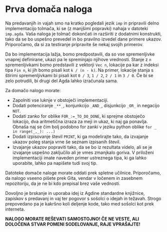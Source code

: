# Prva domača naloga

Na predavanjih in vajah smo na kratko pogledali jezik `imp` in pripravili delno implementacijo tolmača, ki se (z manjšimi popravki) nahaja v datoteki `imp.agda`. Vaša naloga je tolmač dokončati in razširiti z dodatnimi konstrukti, tako da se bo uspešno prevedel in bo pravilno izvedel dane primere ukazov. Priporočamo, da si za testiranje pripravite še nekaj svojih primerov.

Da bo implementacija lažja, bomo predpostavili, da so vse spremenljivke vnaprej definirane, ukazi pa le spreminjajo njihove vrednosti. Stanje z `n` spremenljivkami bomo predstavili z vektorji `Vec n`, lokacije pa kar z indeksi tipa `Fin n`, ki jih bomo pisali kot `k / (n - k)`. Na primer, lokacije stanja s štirimi spremenljivkami bi pisali kot `0 / 3`, `1 / 2`, `2 / 1` in `3 / 0`. Če bi se zelo potrudili, bi drugi del Agda lahko izračunala sama.

Za domačo nalogo morate:

- Zapolniti vse luknje v obstoječi implementaciji.
- Dodati potenciranje `_**_`, konjunkcijo `_AND_`, disjunkcijo `_OR_` in negacijo `NOT`.
- Dodati zanko for oblike `FOR_:=_TO_DO_DONE`, ki sprejme obstoječo lokacijo, dva aritmetična izraza za meji in ukaz, ki naj ga ponavlja. Obnaša naj se čim bolj podobno for zanki v jeziku python oblike `for _ in range(_,_): ...)`
- Dodati izpisovanje števil `PRINT`, ki ga modelirajte tako, da izvajanje ukazov poleg stanja vrne še seznam izpisanih števil.
- Izvajanje ukazov popraviti tako, da se bo iz rezultata videlo, ali se je izvajanje uspešno zaključilo ali je vmes zmanjkalo goriva. V priloženi implementaciji imate naveden primer ustreznega tipa, ki ga lahko uporabite, lahko pa napišete tudi svoj tip.

Datoteke domače naloge morate oddati prek spletne učilnice. Priporočamo, da nalogo vseeno pišete prek Gita, vendar v ločenem in zasebnem repozitoriju, da je ne bi kdo prepisal brez vaše vednosti.

Dovoljno je brskanje in uporaba idej iz Agdine standardne knjižnice, zapiskov s predavanj in vaj ter pogovor s sošolci o idejah in težavah. Strogo prepovedano pa je kakršno koli deljenje kode, tako med sošolci kot prek interneta.

**NALOGO MORATE REŠEVATI SAMOSTOJNO! ČE NE VESTE, ALI DOLOČENA STVAR POMENI SODELOVANJE, RAJE VPRAŠAJTE!**
